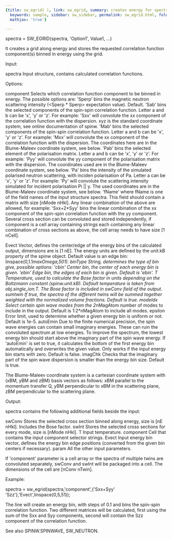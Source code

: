 ```yaml
---
{title: sw_egrid( ), link: sw_egrid, summary: creates energy for spectrum color plot,
  keywords: sample, sidebar: sw_sidebar, permalink: sw_egrid.html, folder: swfiles,
  mathjax: 'true'}

---
```

 
spectra = SW_EGRID(spectra, 'Option1', Value1, ...) 
 
It creates a grid along energy and stores the requested correlation
function component(s) binned in energy using the grid.
 
Input:
 
spectra   Input structure, contains calculated correlation functions.
 
Options:
 
component Selects which correlation function component to be binned in
          energy. The possible options are:
              'Sperp' bins the magnetic neutron scattering intensity
                      (<Sperp * Sperp> expectation value).
                      Default.
              'Sab'   bins the selected components of the spin-spin
                      correlation function. Letter a and b can be 'x',
                      'y' or 'z'. For example: 'Sxx' will convolute the
                      xx component of the correlation function with the
                      dispersion. xyz is the standard coordinate system,
                      see online documentation of spinw.
              'Mab'   bins the selected components of the spin-spin
                      correlation function. Letter a and b can be 'x',
                      'y' or 'z'. For example: 'Mxx' will convolute the
                      xx component of the correlation function with the
                      dispersion. The coordinates here are in the
                      Blume-Maleev coordinate system, see below.
              'Pab'   bins the selected element of the polarisation
                      matrix. Letter a and b can be 'x', 'y' or 'z'. For
                      example: 'Pyy' will convolute the yy component of
                      the polarisation matrix with the dispersion. The
                      coordinates used are in the Blume-Maleev coordinate
                      system, see below.
              'Pa'    bins the intensity of the simulated polarised
                      neutron scattering, with inciden polarisation of
                      Pa. Letter a can be 'x', 'y' or 'z'. For example:
                      'Py' will convolute the scattering intensity
                      simulated for incident polarisation Pi || y. The
                      used coordinates are in the Blume-Maleev coordinate
                      system, see below.
              'fName' where fName is one of the field names of the input
                      structure spectra. This field should contain a
                      matrix with size [nMode nHkl].
          Any linear combination of the above are allowed, for example:
          'Sxx+2*Syy' bins the linear combination of the xx component of
          the spin-spin correlation function with the yy component.
          Several cross section can be convoluted and stored
          independently, if component is a cell array containing strings
          each containing any linear combination of cross sections as
          above, the cell array needs to have size [1 nCell].
 
Evect     Vector, defines the center/edge of the energy bins of the
          calculated output, dimensions are is [1 nE]. The energy units
          are defined by the unit.kB property of the spinw object. Default
          value is an edge bin: linspace(0,1.1*maxOmega,501).
binType   String, determines the type of bin give, possible options:
              'cbin'    Center bin, the center of each energy bin is given.
              'ebin'    Edge bin, the edges of each bin is given.
          Default is 'ebin'.
T         Temperature, used to calculate the Bose factor in units
          depending on the Boltzmann constant (spinw.unit.kB). Default
          temperature is taken from obj.single_ion.T. The Bose factor is
          included in swConv field of the output.
sumtwin   If true, the spectra of the different twins will be summed
          together weighted with the normalized volume fractions. Default
          is true.
modeIdx   Select certain spin wave modes from the 2*nMagAtom number of
          modes to include in the output. Default is 1:2*nMagAtom to
          include all modes.
epsilon   Error limit, used to determine whether a given energy bin is
          uniform or not. Default is 1e-5.
autoEmin  Due to the finite numerical precision, the spin wave energies
          can contain small imaginary energies. These can ruin the
          convoluted spectrum at low energies. To improve the spectrum,
          the lowest energy bin should start above the imaginary part of
          the spin wave energy. If 'autoEmin' is set to true, it
          calculates the bottom of the first energy bin automatically and
          overwrites the given value. Only works if the input energy bin
          starts with zero. Default is false.
imagChk   Checks that the imaginary part of the spin wave dispersion is
          smaller than the energy bin size. Default is true.
 
The Blume-Maleev coordinate system is a cartesian coordinate system
with (xBM, yBM and zBM) basis vectors as follows:
          xBM    parallel to the momentum transfer Q,
          yBM    perpendicular to xBM in the scattering plane,
          zBM    perpendicular to the scattering plane.
 
 
Output:
 
spectra contains the following additional fields beside the input:
 
swConv    Stores the selected cross section binned along energy, size is
          [nE nHkl]. Includes the Bose factor.
swInt     Stores the selected cross sections for every mode, size is
          [nMode nHkl].
T         Input temperature.
component Cell that contains the input component selector strings.
Evect     Input energy bin vector, defines the energy bin edge positions
          (converted from the given bin centers if necessary).
param     All the other input parameters.
 
If 'component' parameter is a cell array or the spectra of multiple
twins are convoluted separately, swConv and swInt will be packaged into
a cell. The dimensions of the cell are [nConv nTwin].
 
Example:
 
spectra = sw_egrid(spectra,'component',{'Sxx+Syy' 'Szz'},'Evect',linspace(0,5,51));
 
The line will create an energy bin, with steps of 0.1 and bins the
spin-spin correlation function. Two different matrices will be
calculated, first using the sum of the Sxx and Syy components, second
will contain the Szz component of the correlation function.
 
See also SPINW.SPINWAVE, SW_NEUTRON.
 

